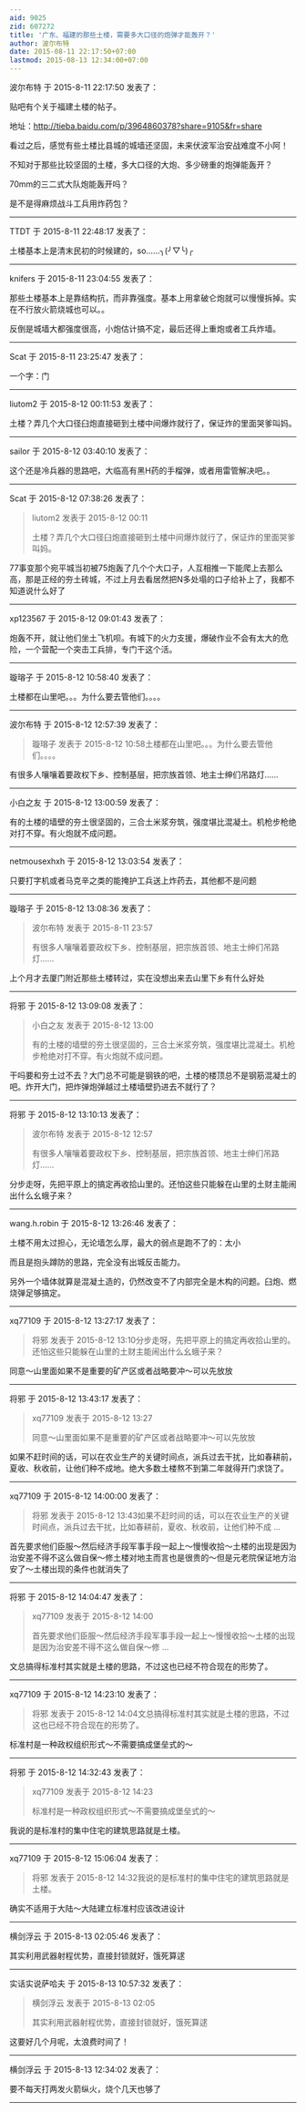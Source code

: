 ```yaml
---
aid: 9025
zid: 607272
title: '广东、福建的那些土楼，需要多大口径的炮弹才能轰开？'
author: 波尔布特
date: 2015-08-11 22:17:50+07:00
lastmod: 2015-08-13 12:34:00+07:00
---
```


波尔布特 于 2015-8-11 22:17:50 发表了：

贴吧有个关于福建土楼的帖子。

地址：http://tieba.baidu.com/p/3964860378?share=9105&fr=share

看过之后，感觉有些土楼比县城的城墙还坚固，未来伏波军治安战难度不小阿！

不知对于那些比较坚固的土楼，多大口径的大炮、多少磅重的炮弹能轰开？

70mm的三二式大队炮能轰开吗？

是不是得麻烦战斗工兵用炸药包？

---------

TTDT 于 2015-8-11 22:48:17 发表了：

土楼基本上是清末民初的时候建的，so……╮(╯▽╰)╭

---------

knifers 于 2015-8-11 23:04:55 发表了：

那些土楼基本上是靠结构抗，而非靠强度。基本上用拿破仑炮就可以慢慢拆掉。实在不行放火箭烧城也可以。。

反倒是城墙大都强度很高，小炮估计搞不定，最后还得上重炮或者工兵炸墙。

---------

Scat 于 2015-8-11 23:25:47 发表了：

一个字：门

---------

liutom2 于 2015-8-12 00:11:53 发表了：

土楼？弄几个大口径臼炮直接砸到土楼中间爆炸就行了，保证炸的里面哭爹叫妈。

---------

sailor 于 2015-8-12 03:40:10 发表了：

这个还是冷兵器的思路吧，大临高有黑H药的手榴弹，或者用雷管解决吧。。

---------

Scat 于 2015-8-12 07:38:26 发表了：

> liutom2 发表于 2015-8-12 00:11
> 
> 土楼？弄几个大口径臼炮直接砸到土楼中间爆炸就行了，保证炸的里面哭爹叫妈。



77事变那个宛平城当初被75炮轰了几个个大口子，人互相推一下能爬上去那么高，那是正经的夯土砖城，不过上月去看居然把N多处塌的口子给补上了，我都不知道说什么好了

---------

xp123567 于 2015-8-12 09:01:43 发表了：

炮轰不开，就让他们坐土飞机呗。有城下的火力支援，爆破作业不会有太大的危险，一个营配一个突击工兵排，专门干这个活。

---------

璇瑢子 于 2015-8-12 10:58:40 发表了：

土楼都在山里吧。。。为什么要去管他们。。。。

---------

波尔布特 于 2015-8-12 12:57:39 发表了：

> 璇瑢子 发表于 2015-8-12 10:58土楼都在山里吧。。。为什么要去管他们。。。。



有很多人嚷嚷着要政权下乡、控制基层，把宗族首领、地主士绅们吊路灯……

---------

小白之友 于 2015-8-12 13:00:59 发表了：

有的土楼的墙壁的夯土很坚固的，三合土米浆夯筑，强度堪比混凝土。机枪步枪绝对打不穿。有火炮就不成问题。

---------

netmousexhxh 于 2015-8-12 13:03:54 发表了：

只要打字机或者马克辛之类的能掩护工兵送上炸药去，其他都不是问题

---------

璇瑢子 于 2015-8-12 13:08:36 发表了：

> 波尔布特 发表于 2015-8-11 23:57
> 
> 有很多人嚷嚷着要政权下乡、控制基层，把宗族首领、地主士绅们吊路灯……



上个月才去厦门附近那些土楼转过，实在没想出来去山里下乡有什么好处

---------

将邪 于 2015-8-12 13:09:08 发表了：

> 小白之友 发表于 2015-8-12 13:00
> 
> 有的土楼的墙壁的夯土很坚固的，三合土米浆夯筑，强度堪比混凝土。机枪步枪绝对打不穿。有火炮就不成问题。



干吗要和夯土过不去？大门总不可能是钢铁的吧，土楼的楼顶总不是钢筋混凝土的吧。炸开大门，把炸弹炮弹越过土楼墙壁扔进去不就行了？

---------

将邪 于 2015-8-12 13:10:13 发表了：

> 波尔布特 发表于 2015-8-12 12:57
> 
> 有很多人嚷嚷着要政权下乡、控制基层，把宗族首领、地主士绅们吊路灯……



分步走呀，先把平原上的搞定再收拾山里的。还怕这些只能躲在山里的土财主能闹出什么幺蛾子来？

---------

wang.h.robin 于 2015-8-12 13:26:46 发表了：

土楼不用太过担心，无论墙怎么厚，最大的弱点是跑不了的：太小

而且是抱头蹲防的思路，完全没有出城反击能力。

另外一个墙体就算是混凝土造的，仍然改变不了内部完全是木构的问题。臼炮、燃烧弹足够搞定。

---------

xq77109 于 2015-8-12 13:27:17 发表了：

> 将邪 发表于 2015-8-12 13:10分步走呀，先把平原上的搞定再收拾山里的。还怕这些只能躲在山里的土财主能闹出什么幺蛾子来？



同意～山里面如果不是重要的矿产区或者战略要冲～可以先放放

---------

将邪 于 2015-8-12 13:43:17 发表了：

> xq77109 发表于 2015-8-12 13:27
> 
> 同意～山里面如果不是重要的矿产区或者战略要冲～可以先放放



如果不赶时间的话，可以在农业生产的关键时间点，派兵过去干扰，比如春耕前，夏收、秋收前，让他们种不成地。绝大多数土楼熬不到第二年就得开门求饶了。

---------

xq77109 于 2015-8-12 14:00:00 发表了：

> 将邪 发表于 2015-8-12 13:43如果不赶时间的话，可以在农业生产的关键时间点，派兵过去干扰，比如春耕前，夏收、秋收前，让他们种不成 ...



首先要求他们臣服～然后经济手段军事手段一起上～慢慢收拾～土楼的出现是因为治安差不得不这么做自保～修土楼对地主而言也是很贵的～但是元老院保证地方治安了～土楼出现的条件也就消失了

---------

将邪 于 2015-8-12 14:04:47 发表了：

> xq77109 发表于 2015-8-12 14:00
> 
> 首先要求他们臣服～然后经济手段军事手段一起上～慢慢收拾～土楼的出现是因为治安差不得不这么做自保～修 ...



文总搞得标准村其实就是土楼的思路，不过这也已经不符合现在的形势了。

---------

xq77109 于 2015-8-12 14:23:10 发表了：

> 将邪 发表于 2015-8-12 14:04文总搞得标准村其实就是土楼的思路，不过这也已经不符合现在的形势了。



标准村是一种政权组织形式～不需要搞成堡垒式的～

---------

将邪 于 2015-8-12 14:32:43 发表了：

> xq77109 发表于 2015-8-12 14:23
> 
> 标准村是一种政权组织形式～不需要搞成堡垒式的～



我说的是标准村的集中住宅的建筑思路就是土楼。

---------

xq77109 于 2015-8-12 15:06:04 发表了：

> 将邪 发表于 2015-8-12 14:32我说的是标准村的集中住宅的建筑思路就是土楼。



确实不适用于大陆～大陆建立标准村应该改进设计

---------

横剑浮云 于 2015-8-13 02:05:46 发表了：

其实利用武器射程优势，直接封锁就好，饿死算逑

---------

实话实说萨哈夫 于 2015-8-13 10:57:32 发表了：

> 横剑浮云 发表于 2015-8-13 02:05
> 
> 其实利用武器射程优势，直接封锁就好，饿死算逑



这要好几个月呢，太浪费时间了！

---------

横剑浮云 于 2015-8-13 12:34:02 发表了：

要不每天打两发火箭纵火，烧个几天也够了

---------


